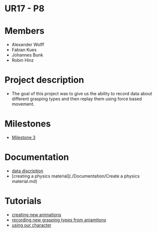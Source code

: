 # UR17 - P8

# Members
* Alexander Wolff
* Fabian Kues
* Johannes Bunk
* Robin Hinz

# Project description
* The goal of this project was to give us the ability to record data about different grasping types and then replay them using force based movement. 

# Milestones
* [Milestone 3](./Documentation/Milestone3.md)

# Documentation
* [data discription](./Documentation/dataDiscription.md)
* [creating a physics material](./Documentation/Create a physics material.md)

# Tutorials

* [creating new animations](./Documentation/CreateNewAnimations.md)
* [recording new grasping types from aniamtions](./Documentation/ReadingHandleTypes.md)
* [using our character](./Documentation/tutorialChar_Bind.md)


